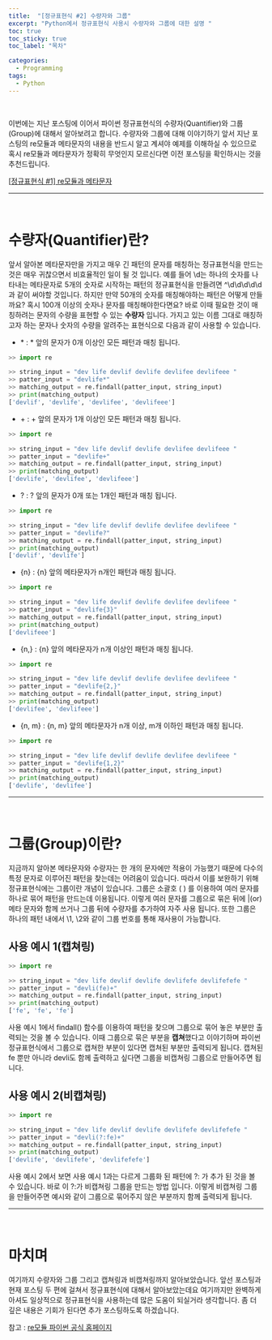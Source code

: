 ```yaml
---
title:  "[정규표현식 #2] 수량자와 그룹"
excerpt: "Python에서 정규표현식 사용시 수량자와 그룹에 대한 설명 "
toc: true
toc_sticky: true
toc_label: "목차"

categories:
  - Programming
tags:
  - Python
---
```


<p>&nbsp;</p>



이번에는 지난 포스팅에 이어서 파이썬 정규표현식의 수량자(Quantifier)와 그룹(Group)에 대해서 알아보려고 합니다. 수량자와 그룹에 대해 이야기하기 앞서 지난 포스팅의 re모듈과 메타문자의 내용을 반드시 알고 계셔야 예제를 이해하실 수 있으므로 혹시 re모듈과 메타문자가 정확히 무엇인지 모르신다면 이전 포스팅을 확인하시는 것을 추천드립니다.  

[[정규표현식 #1\] re모듈과 메타문자](https://onestep-log.com/programming/re-module/)

-----

<p>&nbsp;</p>


# 수량자(Quantifier)란?

앞서 알아본 메타문자만을 가지고 매우 긴 패턴의 문자를 매칭하는 정규표현식을 만드는 것은 매우 귀찮으면서 비효율적인 일이 될 것 입니다. 예를 들어 \d는 하나의 숫자를 나타내는 메타문자로 5개의 숫자로 시작하는 패턴의 정규표현식을 만들려면 ^\d\d\d\d\d 과 같이 써야할 것입니다. 하지만 만약 50개의 숫자를 매칭해야하는 패턴은 어떻게 만들까요? 혹시 100개 이상의 숫자나 문자를 매칭해야한다면요? 바로 이때 필요한 것이 매칭하려는 문자의 수량을 표현할 수 있는 **수량자** 입니다. 가지고 있는 이름 그대로 매칭하고자 하는 문자나 숫자의 수량을 알려주는 표현식으로 다음과 같이 사용할 수 있습니다.  

- \*   : * 앞의 문자가 0개 이상인 모든 패턴과 매칭 됩니다.  

```python
>> import re

>> string_input = "dev life devlif devlife devlifee devlifeee "
>> patter_input = "devlife*"
>> matching_output = re.findall(patter_input, string_input)
>> print(matching_output)
['devlif', 'devlife', 'devlifee', 'devlifeee']
```

- \+   : + 앞의 문자가 1개 이상인 모든 패턴과 매칭 됩니다.  

```python
>> import re

>> string_input = "dev life devlif devlife devlifee devlifeee "
>> patter_input = "devlife+"
>> matching_output = re.findall(patter_input, string_input)
>> print(matching_output)
['devlife', 'devlifee', 'devlifeee']
```

- ?   : ? 앞의 문자가 0개 또는 1개인 패턴과 매칭 됩니다.  

```python
>> import re

>> string_input = "dev life devlif devlife devlifee devlifeee "
>> patter_input = "devlife?"
>> matching_output = re.findall(patter_input, string_input)
>> print(matching_output)
['devlif', 'devlife']
```

- {n}   : {n} 앞의 메타문자가 n개인 패턴과 매칭 됩니다.  

```python
>> import re

>> string_input = "dev life devlif devlife devlifee devlifeee "
>> patter_input = "devlife{3}"
>> matching_output = re.findall(patter_input, string_input)
>> print(matching_output)
['devlifeee']
```

- {n,}   : {n} 앞의 메타문자가 n개 이상인 패턴과 매칭 됩니다.  

```python
>> import re

>> string_input = "dev life devlif devlife devlifee devlifeee "
>> patter_input = "devlife{2,}"
>> matching_output = re.findall(patter_input, string_input)
>> print(matching_output)
['devlifee', 'devlifeee']
```

- {n, m}   : {n, m} 앞의 메타문자가 n개 이상, m개 이하인 패턴과 매칭 됩니다.  

```python
>> import re

>> string_input = "dev life devlif devlife devlifee devlifeee "
>> patter_input = "devlife{1,2}"
>> matching_output = re.findall(patter_input, string_input)
>> print(matching_output)
['devlife', 'devlifee']
```

-----

<p>&nbsp;</p>


# 그룹(Group)이란?

지금까지 알아본 메타문자와 수량자는 한 개의 문자에만 적용이 가능했기 때문에 다수의 특정 문자로 이루어진 패턴을 찾는데는 어려움이 있습니다. 따라서 이를 보완하기 위해 정규표현식에는 그룹이란 개념이 있습니다. 그룹은 소괄호 ( ) 를 이용하여 여러 문자를 하나로 묶어 패턴을 만드는데 이용됩니다. 이렇게 여러 문자를 그룹으로 묶은 뒤에 |(or) 메타 문자와 함께 쓰거나 그룹 뒤에 수량자를 추가하여 자주 사용 됩니다. 또한 그룹은 하나의 패턴 내에서 \\1, \\2와 같이 그룹 번호를 통해 재사용이 가능합니다.  


## 사용 예시 1(캡쳐링)

```python
>> import re

>> string_input = "dev life devlif devlife devlifefe devlifefefe "
>> patter_input = "devli(fe)+"
>> matching_output = re.findall(patter_input, string_input)
>> print(matching_output)
['fe', 'fe', 'fe']
```

사용 예시 1에서 findall() 함수를 이용하여 패턴을 찾으며 그룹으로 묶어 놓은 부분만 출력되는 것을 볼 수 있습니다. 이때 그룹으로 묶은 부분을 **캡쳐**했다고 이야기하며 파이썬 정규표현식에서 그룹으로 캡쳐한 부분이 있다면 캡쳐된 부분만 출력되게 됩니다. 캡쳐된 fe 뿐만 아니라 devli도 함께 출력하고 싶다면 그룹을 비캡쳐링 그룹으로 만들어주면 됩니다.  


## 사용 예시 2(비캡쳐링)

```python
>> import re

>> string_input = "dev life devlif devlife devlifefe devlifefefe "
>> patter_input = "devli(?:fe)+"
>> matching_output = re.findall(patter_input, string_input)
>> print(matching_output)
['devlife', 'devlifefe', 'devlifefefe']
```

사용 예시 2에서 보면 사용 예시 1과는 다르게 그룹화 된 패턴에 ?: 가 추가 된 것을 볼 수 있습니다. 바로 이 ?:가 비캡쳐링 그룹을 만드는 방법 입니다. 이렇게 비캡쳐링 그룹을 만들어주면 예시와 같이 그룹으로 묶어주지 않은 부분까지 함께 출력되게 됩니다.  

-----

<p>&nbsp;</p>


# 마치며

여기까지 수량자와 그룹 그리고 캡쳐링과 비캡쳐링까지 알아보았습니다. 앞선 포스팅과 현재 포스팅 두 편에 걸쳐서 정규표현식에 대해서 알아보았는데요 여기까지만 완벽하게 아셔도 일상적으로 정규표현식을 사용하는데 많은 도움이 되실거라 생각합니다. 좀 더 깊은 내용은 기회가 된다면 추가 포스팅하도록 하겠습니다.   


참고 : [re모듈 파이썬 공식 홈페이지](https://docs.python.org/ko/3/library/re.html)